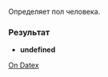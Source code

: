 Определяет пол человека.

### Результат
- **undefined**

[On Datex](http://docs.datex.ru/article.htm?id=5620276892448878708)
